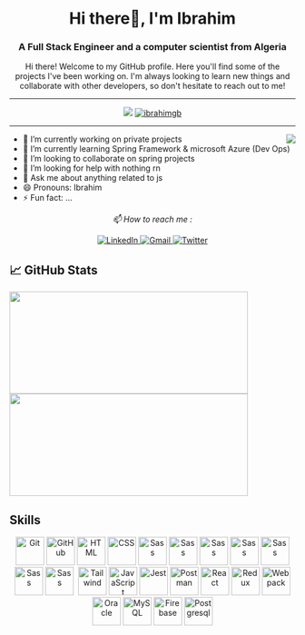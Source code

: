 <h1 align="center"> Hi there👋, I'm Ibrahim</h1>
<h3 align="center">A Full Stack Engineer and a computer scientist from Algeria</h3>

<p align="center">Hi there! Welcome to my GitHub profile. Here you'll find some of the projects I've been working on. I'm always looking to learn new things and collaborate with other developers, so don't hesitate to reach out to me!</p>


---

<div align="center">

  <img src="https://komarev.com/ghpvc/?username=ha-manel&color=3f37c9">
  <a href = "https://commits.top/algeria.html" target="">
		<img src="https://ennsz4wdh58yl60.m.pipedream.net" alt="ibrahimgb" target="_blank"/> 
	</a>
</div>

---

<img align="right" src="https://i.giphy.com/media/f3iwJFOVOwuy7K6FFw/giphy.webp?cid=790b76112be03f92de5e356ca9c83066f76d54710feb3b75&rid=giphy.gif&ct=g">






- 🔭 I’m currently working on private projects
- 🌱 I’m currently learning Spring Framework & microsoft Azure (Dev Ops)
- 👯 I’m looking to collaborate on spring projects
- 🤔 I’m looking for help with nothing rn
- 💬 Ask me about anything related to js
- 😄 Pronouns: Ibrahim
- ⚡ Fun fact: ...

<p align="center">
  <i> 📫 How to reach me : </i>
</p> 
<p align="center">
   
  <a href="https://www.linkedin.com/in/ibrahimgb/" target="_blank">
    <img src="https://img.shields.io/badge/LinkedIn-%230077B5.svg?&style=flat-square&logo=linkedin&logoColor=white&color=071A2C" alt="LinkedIn">
  </a>
  <a href="mailto:ibrahim.guoual.b@gmail.com@gmail.com" target="_blank">
    <img src="https://img.shields.io/badge/Gmail-%231877F2.svg?&style=flat-square&logo=gmail&logoColor=white&color=071A2C" alt="Gmail">
  </a>
 
  <a href="https://twitter.com/ibrahimgb/" target="_blank">
    <img src="https://img.shields.io/badge/Twitter-%231877F2.svg?&style=flat-square&logo=twitter&logoColor=white&color=071A2C" alt="Twitter">
  </a>
</p>


## &#x1f4c8; GitHub Stats

<div>
  <img height="180" width="420" src="https://github-readme-stats-eight-theta.vercel.app/api?username=ibrahimgb&show_icons=true&theme=nightowl&count_private=true"/>
  <img height="180" width="420" src="https://github-readme-stats.vercel.app/api/top-langs/?username=ibrahimgb&show_icons=true&theme=nightowl&layout=compact"/>
</div>


<h2 align="left">Skills</h2>
<p align="left">
<div align="center">
	<img height="50" src="https://user-images.githubusercontent.com/25181517/117364277-fc4eb280-aebd-11eb-8769-a3583c6a2037.png" alt="Git" title="Git" />
	<img height="50" src="https://user-images.githubusercontent.com/25181517/117364276-fc4eb280-aebd-11eb-92ba-8a6ef74b7313.png" alt="GitHub" title="GitHub" />
	<img height="50" src="https://user-images.githubusercontent.com/25181517/117447535-f00a3a00-af3d-11eb-89bf-45aaf56dbaf1.png" alt="HTML" title="HTML" />
	<img height="50" src="https://user-images.githubusercontent.com/25181517/117447663-0fa16280-af3e-11eb-8677-bcf8e4f8e298.png" alt="CSS" title="CSS" />
	<img height="50" src="https://github.com/get-icon/geticon/raw/master/icons/sass.svg" alt="Sass" title="Sass" /> 
	<img height="50" src="https://github.com/get-icon/geticon/raw/master/icons/nestjs.svg" alt="Sass" title="Sass" />
	<img height="50" src="https://github.com/get-icon/geticon/raw/master/icons/angular.svg" alt="Sass" title="Sass" />
	<img height="50" src="https://github.com/get-icon/geticon/raw/master/icons/nodejs.svg" alt="Sass" title="Sass" />
	<img height="50" src="https://github.com/get-icon/geticon/raw/master/icons/prisma.svg" alt="Sass" title="Sass" />
	<img height="50" src="https://github.com/get-icon/geticon/raw/master/icons/docker.svg" alt="Sass" title="Sass" />
	<img height="50" src="https://github.com/get-icon/geticon/raw/master/icons/npm.svg" alt="Sass" title="Sass" />
	<img height="0" src="https://user-images.githubusercontent.com/25181517/121402101-c89df700-c959-11eb-8b4a-bbadf9e84b30.png" alt="Bootstrap" title="Bootstrap" />
	<img height="50" src="https://raw.githubusercontent.com/michaelkolesidis/tech-icons/3f4f5fbef9a8e5dae8dc9cab983472a9222993b9/icons/tailwindcss/tailwindcss-plain.svg" alt="Tailwind" title="Tailwind" />
	<img height="50" src="https://user-images.githubusercontent.com/25181517/117447155-6a868a00-af3d-11eb-9cfe-245df15c9f3f.png" alt="JavaScript" title="JavaScript" />
	<img height="50" src="https://github.com/get-icon/geticon/raw/master/icons/jest.svg" alt="Jest" title="Jest" />
	<img height="50" src="https://user-images.githubusercontent.com/25181517/121302453-01a67f00-c8fa-11eb-8c86-2ee00734c9a8.png" alt="Postman" title="Postman" />
	<img height="50" src="https://github.com/get-icon/geticon/raw/master/icons/react.svg" alt="React" title="React" />
	<img height="50" src="https://github.com/get-icon/geticon/raw/master/icons/redux.svg" alt="Redux" title="Redux" />
	<img height="50" src="https://github.com/get-icon/geticon/raw/master/icons/webpack.svg" alt="Webpack" title="Webpack" />
	<img height="50" src="https://user-images.githubusercontent.com/25181517/117208736-bdedc080-adf5-11eb-912f-61c7d43705f6.png" alt="Oracle" title="Oracle" />
	<img height="50" src="https://github.com/get-icon/geticon/raw/master/icons/mysql.svg" alt="MySQL" title="MySQL" />
	<img height="50" src="https://github.com/get-icon/geticon/raw/master/icons/firebase.svg" alt="Firebase" title="Firebase" />
	<img height="50" src="https://github.com/get-icon/geticon/raw/master/icons/postgresql.svg" alt="Postgresql" title="Postgresql" />
	
	
</div>
</p>


